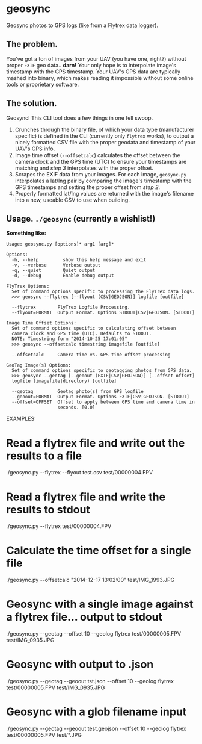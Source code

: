 geosync
=======

Geosync photos to GPS logs (like from a Flytrex data logger).

## The problem.

You've got a ton of images from your UAV (you have one, right?) without proper `EXIF` geo data.. **darn!** Your only hope is to interpolate image's timestamp with the GPS timestamp. Your UAV's GPS  data are typically mashed into binary, which makes reading it impossible without some online tools or proprietary software.

## The solution.

Geosync! This CLI tool does a few things in one fell swoop.

1. Crunches through the binary file, of which your data type (manufacturer specific) is defined in the CLI (currently only `flytrex` works), to output a nicely formatted CSV file with the proper geodata and timestamp of your UAV's GPS info.
1. Image time offset (`--offsetcalc`) calculates the offset between the camera clock and the GPS time (UTC) to ensure your timestamps are matching and *step 3* interpolates with the proper offset.
1. Scrapes the EXIF data from your images. For each image, `geosync.py` interpolates a lat/lng pair by comparing the image's timestamp with the GPS timestamps and setting the proper offset from *step 2*.
1. Properly formatted lat/lng values are returned with the image's filename into a new, useable CSV to use when building.

## Usage. `./geosync` (currently a wishlist!)

**Something like:**

    Usage: geosync.py [options]* arg1 [arg]*
    
    Options:
      -h, --help         show this help message and exit
      -v, --verbose      Verbose output
      -q, --quiet        Quiet output
      -d, --debug        Enable debug output
    
    FlyTrex Options:
      Set of command options specific to processing the FlyTrex data logs.
      >>> geosync --flytrex [--flyout (CSV|GEOJSON)] logfile [outfile]
  
      --flytrex        FlyTrex Logfile Processing.
      --flyout=FORMAT  Output Format. Options STDOUT|CSV|GEOJSON. [STDOUT]
  
    Image Time Offset Options:
      Set of command options specific to calculating offset between
      camera clock and GPS time (UTC). Defaults to STDOUT.
      NOTE: Timestring form "2014-10-25 17:01:05"
      >>> geosync --offsetcalc timestring imagefile [outfile]
  
      --offsetcalc     Camera time vs. GPS time offset processing
  
    GeoTag Image(s) Options:
      Set of command options specific to geotagging photos from GPS data.
      >>> geosync --geotag [--geoout (EXIF|CSV|GEOJSON)] [--offset offset]
      logfile (imagefile|directory) [outfile]
  
      --geotag         Geotag photo(s) from GPS logfile
      --geoout=FORMAT  Output Format. Options EXIF|CSV|GEOJSON. [STDOUT]
      --offset=OFFSET  Offset to apply between GPS time and camera time in
                       seconds. [0.0]

EXAMPLES:

# Read a flytrex file and write out the results to a file
./geosync.py --flytrex --flyout test.csv test/00000004.FPV

# Read a flytrex file and write the results to stdout
./geosync.py --flytrex test/00000004.FPV

# Calculate the time offset for a single file
./geosync.py --offsetcalc "2014-12-17 13:02:00" test/IMG_1993.JPG

# Geosync with a single image against a flytrex file... output to stdout
./geosync.py --geotag --offset 10 --geolog flytrex test/00000005.FPV test/IMG_0935.JPG

# Geosync with output to .json
./geosync.py --geotag --geoout tst.json --offset 10 --geolog flytrex test/00000005.FPV test/IMG_0935.JPG

# Geosync with a glob filename input
./geosync.py --geotag --geoout test.geojson --offset 10 --geolog flytrex test/00000005.FPV test/*.JPG

